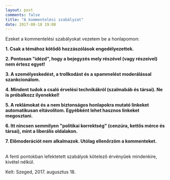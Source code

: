 ```yaml
---
layout: post
comments: false
title: "A kommentelési szabályzat"
date: 2017-08-18 19:08
---
```


Ezeket a kommentelési szabályokat vezetem be a honlapomon:
<br />

**1. Csak a témához kötődő hozzászólások engedélyezettek.**


**2. Pontosan "idézd", hogy a bejegyzés mely részével (vagy részeivel) nem értesz egyet!**


**3. A személyeskedést, a trollkodást és a spammelést moderálással szankcionálom.**


**4. Mindent tudok a csaló érvelési technikákról (szalmabáb és társai). Ne is próbálkozz ilyenekkel!**


**5. A reklámokat és a nem biztonságos honlapokra mutató linkeket automatikusan eltávolítom. Egyébként lehet hasznos linkeket megosztani.**


**6. Itt nincsen semmilyen "politikai korrektség" (cenzúra, kettős mérce és társai), mint a liberális oldalakon.**


**7. Előmoderációt nem alkalmazok. Utólag ellenőrzöm a kommenteket.**

<br />
A fenti pontokban lefektetett szabályok kötelező érvényűek mindenkire, kivétel nélkül.
<br />

Kelt: Szeged, 2017. augusztus 18.
